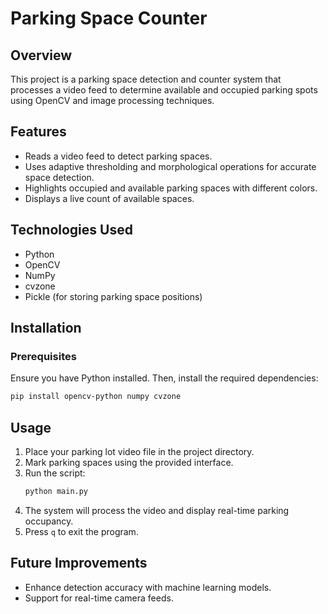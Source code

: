 # Parking Space Counter

## Overview
This project is a parking space detection and counter system that processes a video feed to determine available and occupied parking spots using OpenCV and image processing techniques.

## Features
- Reads a video feed to detect parking spaces.
- Uses adaptive thresholding and morphological operations for accurate space detection.
- Highlights occupied and available parking spaces with different colors.
- Displays a live count of available spaces.

## Technologies Used
- Python
- OpenCV
- NumPy
- cvzone
- Pickle (for storing parking space positions)

## Installation
### Prerequisites
Ensure you have Python installed. Then, install the required dependencies:
```sh
pip install opencv-python numpy cvzone
```

## Usage
1. Place your parking lot video file in the project directory.
2. Mark parking spaces using the provided interface.
3. Run the script:
   ```sh
   python main.py
   ```
4. The system will process the video and display real-time parking occupancy.
5. Press `q` to exit the program.

## Future Improvements
- Enhance detection accuracy with machine learning models.
- Support for real-time camera feeds.

